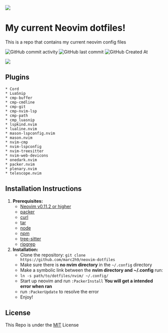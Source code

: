 ![](images/neovim.png) 
# My current Neovim dotfiles!
This is a repo that contains my current neovim config files<br>

![GitHub commit activity](https://img.shields.io/github/commit-activity/w/marc2h9/neovim-dotfiles) ![GitHub last commit](https://img.shields.io/github/last-commit/marc2h9/neovim-dotfiles) ![GitHub Created At](https://img.shields.io/github/created-at/marc2h9/neovim-dotfiles)

![](images/nvimconfigexample.png)

## Plugins

    * Cord
    * LuaSnip
    * cmp-buffer
    * cmp-cmdline
    * cmp-git
    * cmp-nvim-lsp
    * cmp-path
    * cmp_luasnip
    * lspkind.nvim
    * lualine.nvim
    * mason-lspconfig.nvim
    * mason.nvim
    * nvim-cmp
    * nvim-lspconfig
    * nvim-treesitter
    * nvim-web-devicons
    * onedark.nvim
    * packer.nvim
    * plenary.nvim
    * telescope.nvim

## Installation Instructions

1. **Prerequisites:**
    * [Neovim v0.11.2 or higher](https://github.com/neovim/neovim)
    * [packer](https://github.com/wbthomason/packer.nvim)
    * [curl](https://github.com/curl/curl)
    * [tar](https://www.gnu.org/software/tar/)
    * [node](https://github.com/nodejs/node)
    * [npm](https://github.com/npm/cli)
    * [tree-sitter](https://github.com/tree-sitter/tree-sitter)
    * [ripgrep](https://github.com/BurntSushi/ripgrep)
2. **Installation:**
    * Clone the repository: `git clone https://github.com/marc2h9/neovim-dotfiles`
    * Make sure there is **no nvim directory** in the `~/.config` directory
    * Make a symbolic link between the **nvim directory and ~/.config** run:
    * `ln -s path/to/dotfiles/nvim/ ~/.config/`
    * Start up neovim and run `:PackerInstall` **You will get a intended error when ran**
    * run `:PackerUpdate` to resolve the error
    * Enjoy!

## License
This Repo is under the [MIT](https://github.com/marc2h9/neovim-dotfiles/blob/main/LICENSE) License
